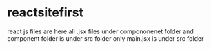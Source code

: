 # reactsitefirst
react js files are here all .jsx files under compononenet folder and component folder is under src folder  only main.jsx is under src folder
